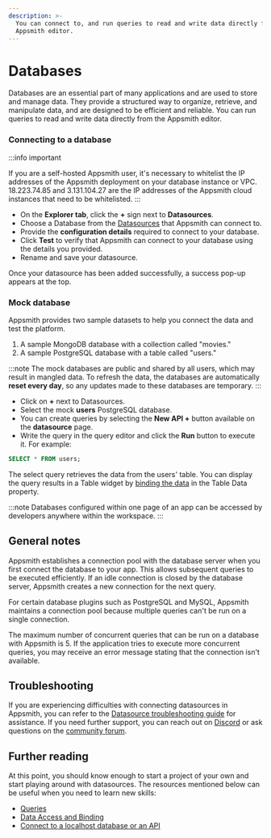 ```yaml
---
description: >-
  You can connect to, and run queries to read and write data directly from the
  Appsmith editor.
---
```


# Databases

Databases are an essential part of many applications and are used to store and manage data. They provide a structured way to organize, retrieve, and manipulate data, and are designed to be efficient and reliable. You can run queries to read and write data directly from the Appsmith editor. 



### Connecting to a database


:::info important

If you are a self-hosted Appsmith user, it's necessary to whitelist the IP addresses of the Appsmith deployment on your database instance or VPC. 18.223.74.85 and 3.131.104.27 are the IP addresses of the Appsmith cloud instances that need to be whitelisted.
:::

<VideoEmbed host="youtube" videoId="sJIxtXInV14" title="How to connect to a datasource" caption="How to connect to a datasource"/>

* On the **Explorer tab**, click the **+** sign next to **Datasources**. 
* Choose a Database from the [Datasources](/reference/datasources/) that Appsmith can connect to.
* Provide the **configuration details** required to connect to your database. 
* Click **Test** to verify that Appsmith can connect to your database using the details you provided.
* Rename and save your datasource.



Once your datasource has been added successfully, a success pop-up appears at the top. 

### Mock database


Appsmith provides two sample datasets to help you connect the data and test the platform. 

1. A sample MongoDB database with a collection called "movies."
2. A sample PostgreSQL database with a table called "users."

:::note
The mock databases are public and shared by all users, which may result in mangled data. To refresh the data, the databases are automatically **reset every day**, so any updates made to these databases are temporary.
:::

<VideoEmbed host="youtube" videoId="TrV8h_Dvhbg" title="Using A Sample Database " caption="How to use mock database"/>

* Click on **+** next to Datasources.
* Select the mock **users** PostgreSQL database.
* You can create queries by selecting the **New API +** button available on the **datasource** page.
* Write the query in the query editor and click the **Run** button to execute it. For example:

```sql
SELECT * FROM users;
```
The select query retrieves the data from the users' table. You can display the query results in a Table widget by [binding the data](/core-concepts/data-access-and-binding/displaying-data-read#displaying-data-in-a-widget) in the Table Data property.

:::note
Databases configured within one page of an app can be accessed by developers anywhere within the workspace.
:::

## General notes
Appsmith establishes a connection pool with the database server when you first connect the database to your app. This allows subsequent queries to be executed efficiently. If an idle connection is closed by the database server, Appsmith creates a new connection for the next query.

For certain database plugins such as PostgreSQL and MySQL, Appsmith maintains a connection pool because multiple queries can't be run on a single connection.

The maximum number of concurrent queries that can be run on a database with Appsmith is 5. If the application tries to execute more concurrent queries, you may receive an error message stating that the connection isn't available.


## Troubleshooting
If you are experiencing difficulties with connecting datasources in Appsmith, you can refer to the [Datasource troubleshooting guide](https://chat.openai.com/help-and-support/troubleshooting-guide/action-errors/datasource-errors) for assistance. If you need further support, you can reach out on [Discord](https://discord.com/invite/rBTTVJp) or ask questions on the [community forum](https://community.appsmith.com/).


## Further reading

At this point, you should know enough to start a project of your own and start playing around with datasources. The resources mentioned below can be useful when you need to learn new skills:

* [Queries](/core-concepts/data-access-and-binding/querying-a-database/)
* [Data Access and Binding](/core-concepts/data-access-and-binding)
* [Connect to a localhost database or an API](/advanced-concepts/more/how-to-work-with-local-apis-on-appsmith)




